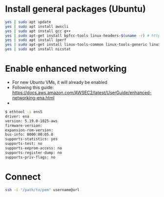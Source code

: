 # Install general packages (Ubuntu)

```bash
yes | sudo apt update
yes | sudo apt install awscli
yes | sudo apt install gcc g++
yes | sudo apt-get install bpfcc-tools linux-headers-$(uname -r) # https://github.com/iovisor/bcc
yes | sudo apt install iperf
yes | sudo apt-get install linux-tools-common linux-tools-generic linux-tools-`uname -r`
yes | sudo apt install nicstat


```


# Enable enhanced networking 
* For new Ubuntu VMs, it will already be enabled
* Following this guide: https://docs.aws.amazon.com/AWSEC2/latest/UserGuide/enhanced-networking-ena.html
* 

```bash
$ ethtool -i ens5
driver: ena
version: 5.19.0-1025-aws
firmware-version: 
expansion-rom-version: 
bus-info: 0000:00:05.0
supports-statistics: yes
supports-test: no
supports-eeprom-access: no
supports-register-dump: no
supports-priv-flags: no
```

# Connect

```bash
ssh -i "/path/to/pem" username@url
```

